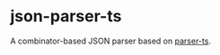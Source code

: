 # json-parser-ts

A combinator-based JSON parser based on [parser-ts](https://github.com/gcanti/parser-ts).
